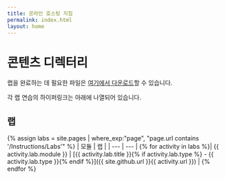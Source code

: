 ```yaml
---
title: 온라인 호스팅 지침
permalink: index.html
layout: home
---
```


# 콘텐츠 디렉터리

랩을 완료하는 데 필요한 파일은 [여기에서 다운로드](https://github.com/MicrosoftLearning/AZ-304-Microsoft-Azure-Architect-Design/archive/master.zip)할 수 있습니다.

각 랩 연습의 하이퍼링크는 아래에 나열되어 있습니다.

## 랩

{% assign labs = site.pages | where_exp:"page", "page.url contains '/Instructions/Labs'" %}
| 모듈 | 랩 |
| --- | --- | 
{% for activity in labs  %}| {{ activity.lab.module }} | [{{ activity.lab.title }}{% if activity.lab.type %} - {{ activity.lab.type }}{% endif %}]({{ site.github.url }}{{ activity.url }}) |
{% endfor %}

